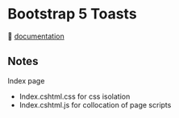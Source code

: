 ﻿# Bootstrap 5 Toasts

:open_book: [documentation](https://getbootstrap.com/docs/5.0/components/toasts/)

## Notes

Index page

- Index.cshtml.css for css isolation
- Index.cshtml.js for collocation of page scripts